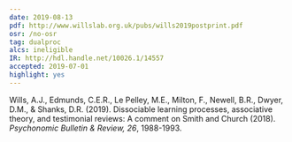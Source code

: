 ```yaml
---
date: 2019-08-13
pdf: http://www.willslab.org.uk/pubs/wills2019postprint.pdf
osr: /no-osr
tag: dualproc
alcs: ineligible
IR: http://hdl.handle.net/10026.1/14557
accepted: 2019-07-01
highlight: yes
---
```


Wills, A.J., Edmunds, C.E.R., Le Pelley, M.E., Milton, F., Newell, B.R., Dwyer, D.M., & Shanks, D.R. (2019). Dissociable learning processes, associative theory, and testimonial reviews: A comment on Smith and Church (2018). _Psychonomic Bulletin & Review, 26_, 1988-1993. 
